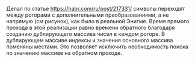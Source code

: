 Делал по статье https://habr.com/ru/post/217331/ символы переходят между роторами с дополнительными преобразованиями, а не напрямую (см рисунок), как было в реальной Энигме.
Время прямого прохода в этой реализации равно времени обратного благодаря созданию дублирующего массива чисел в каждом роторе. В дублирующем массиве индексы и значения основного массива поменяны местами. Это позволяет исключить необходимость поиска по значению  массиве на обратном проходе. 
